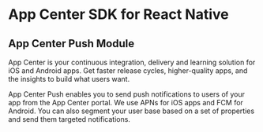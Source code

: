 # App Center SDK for React Native
## App Center Push Module

App Center is your continuous integration, delivery and learning solution for iOS and Android apps. Get faster release cycles, higher-quality apps, and the insights to build what users want.

App Center Push enables you to send push notifications to users of your app from the App Center portal. We use APNs for iOS apps and FCM for Android. You can also segment your user base based on a set of properties and send them targeted notifications.
